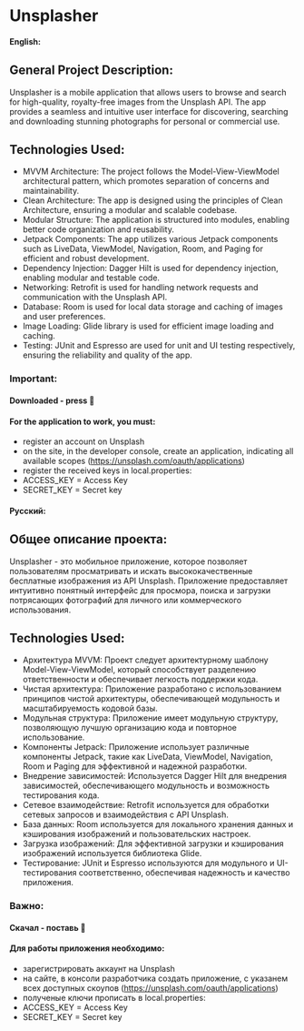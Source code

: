 # Unsplasher

#### English:

## General Project Description:

Unsplasher is a mobile application that allows users to browse and search for high-quality,
royalty-free images from the Unsplash API. The app provides a seamless and intuitive user interface
for discovering, searching and downloading stunning photographs for personal or commercial use.

## Technologies Used:

- MVVM Architecture: The project follows the Model-View-ViewModel architectural pattern, which
  promotes separation of concerns and maintainability.
- Clean Architecture: The app is designed using the principles of Clean Architecture, ensuring a
  modular and scalable codebase.
- Modular Structure: The application is structured into modules, enabling better code
  organization and reusability.
- Jetpack Components: The app utilizes various Jetpack components such as LiveData, ViewModel,
  Navigation, Room, and Paging for efficient and robust development.
- Dependency Injection: Dagger Hilt is used for dependency injection, enabling modular and
  testable code.
- Networking: Retrofit is used for handling network requests and communication with the Unsplash
  API.
- Database: Room is used for local data storage and caching of images and user preferences.
- Image Loading: Glide library is used for efficient image loading and caching.
- Testing: JUnit and Espresso are used for unit and UI testing respectively, ensuring the
  reliability and quality of the app.

### Important:

#### Downloaded - press 🌟
#### For the application to work, you must:

- register an account on Unsplash
- on the site, in the developer console, create an application, indicating all available scopes
  (https://unsplash.com/oauth/applications)
- register the received keys in local.properties:
- ACCESS_KEY = Access Key
- SECRET_KEY = Secret key



#### Русский:

## Общее описание проекта:

Unsplasher - это мобильное приложение, которое позволяет пользователям просматривать и искать
высококачественные бесплатные изображения из API Unsplash. Приложение предоставляет интуитивно
понятный интерфейс для просмора, поиска  и загрузки потрясающих фотографий для личного или коммерческого
использования.

## Technologies Used:

- Архитектура MVVM: Проект следует архитектурному шаблону Model-View-ViewModel, который
  способствует разделению ответственности и обеспечивает легкость поддержки кода.
- Чистая архитектура: Приложение разработано с использованием принципов чистой архитектуры,
  обеспечивающей модульность и масштабируемость кодовой базы.
- Модульная структура: Приложение имеет модульную структуру, позволяющую лучшую организацию кода
  и повторное использование.
- Компоненты Jetpack: Приложение использует различные компоненты Jetpack, такие как LiveData,
  ViewModel, Navigation, Room и Paging для эффективной и надежной разработки.
- Внедрение зависимостей: Используется Dagger Hilt для внедрения зависимостей, обеспечивающего
  модульность и возможность тестирования кода.
- Сетевое взаимодействие: Retrofit используется для обработки сетевых запросов и взаимодействия с
  API Unsplash.
- База данных: Room используется для локального хранения данных и кэширования изображений и
  пользовательских настроек.
- Загрузка изображений: Для эффективной загрузки и кэширования изображений используется
  библиотека Glide.
- Тестирование: JUnit и Espresso используются для модульного и UI-тестирования соответственно,
  обеспечивая надежность и качество приложения.

### Важно:

#### Скачал - поставь 🌟

#### Для работы приложения необходимо:

- зарегистрировать аккаунт на Unsplash
- на сайте, в консоли разработчика создать приложение, с указанем всех доступных скоупов
  (https://unsplash.com/oauth/applications)
- полученые ключи прописать в local.properties:
- ACCESS_KEY = Access Key
- SECRET_KEY = Secret key